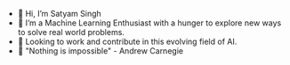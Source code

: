 - 👋 Hi, I’m Satyam Singh
- 👀 I’m a Machine Learning Enthusiast with a hunger to explore new ways to solve real world problems.
- 🌱 Looking to work and contribute in this evolving field of AI.
- 💞️ "Nothing is impossible" - Andrew Carnegie 


<!---
log-satyam/log-satyam is a ✨ special ✨ repository because its `README.md` (this file) appears on your GitHub profile.
You can click the Preview link to take a look at your changes.
--->
